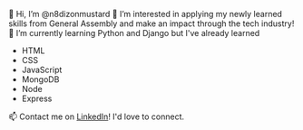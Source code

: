 👋 Hi, I’m @n8dizonmustard
👀 I’m interested in applying my newly learned skills from General Assembly and make an impact through the tech industry!
🌱 I’m currently learning Python and Django but I've already learned
* HTML
* CSS
* JavaScript
* MongoDB
* Node
* Express

📫 Contact me on [LinkedIn](https://www.linkedin.com/in/nathaniel-dizon/)! I'd love to connect.

<!---
n8dizonmustard/n8dizonmustard is a ✨ special ✨ repository because its `README.md` (this file) appears on your GitHub profile.
You can click the Preview link to take a look at your changes.
--->
